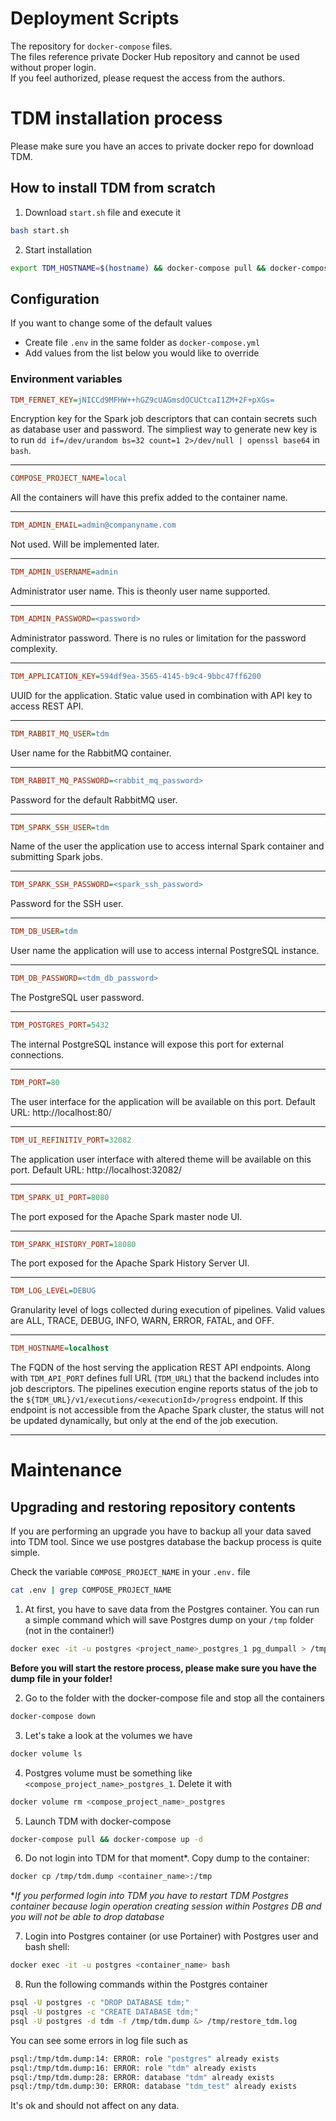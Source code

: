 # Deployment Scripts
The repository for `docker-compose` files.  
The files reference private Docker Hub repository and cannot be used without proper login.  
If you feel authorized, please request the access from the authors.

# TDM installation process

Please make sure you have an acces to private docker repo for download TDM.

## How to install TDM from scratch

1. Download `start.sh` file and execute it

```sh
bash start.sh
```

2. Start installation

```sh
export TDM_HOSTNAME=$(hostname) && docker-compose pull && docker-compose up -d
```

## Configuration
If you want to change some of the default values
- Create file `.env` in the same folder as `docker-compose.yml`
- Add values from the list below you would like to override
### Environment variables
```ini
TDM_FERNET_KEY=jNICCd9MFHW++hGZ9cUAGmsdOCUCtcaI1ZM+2F+pXGs=
```
Encryption key for the Spark job descriptors that can contain secrets such as database user and password. 
The simpliest way to generate new key is to run `dd if=/dev/urandom bs=32 count=1 2>/dev/null | openssl base64` in `bash`.

---
```ini
COMPOSE_PROJECT_NAME=local
```
All the containers will have this prefix added to the container name.

---
```ini
TDM_ADMIN_EMAIL=admin@companyname.com
```
Not used. Will be implemented later.

---
```ini
TDM_ADMIN_USERNAME=admin
```
Administrator user name. This is theonly user name supported.

---
```ini
TDM_ADMIN_PASSWORD=<password>
```
Administrator password. There is no rules or limitation for the password complexity.

---
```ini
TDM_APPLICATION_KEY=594df9ea-3565-4145-b9c4-9bbc47ff6200
```
UUID for the application. Static value used in combination with API key to access REST API.

---
```ini
TDM_RABBIT_MQ_USER=tdm
```
User name for the RabbitMQ container.

---
```ini
TDM_RABBIT_MQ_PASSWORD=<rabbit_mq_password>
```
Password for the default RabbitMQ user.

---
```ini
TDM_SPARK_SSH_USER=tdm
```
Name of the user the application use to access internal Spark container and submitting Spark jobs.

---
```ini
TDM_SPARK_SSH_PASSWORD=<spark_ssh_password>
```
Password for the SSH user.

---
```ini
TDM_DB_USER=tdm
```
User name the application will use to access internal PostgreSQL instance.

---
```ini
TDM_DB_PASSWORD=<tdm_db_password>
```
The PostgreSQL user password.

---
```ini
TDM_POSTGRES_PORT=5432
```
The internal PostgreSQL instance will expose this port for external connections.

---
```ini
TDM_PORT=80
```
The user interface for the application will be available on this port. Default URL: http://localhost:80/

---
```ini
TDM_UI_REFINITIV_PORT=32082
```
The application user interface with altered theme will be available on this port. Default URL: http://localhost:32082/

---
```ini
TDM_SPARK_UI_PORT=8080
```
The port exposed for the Apache Spark master node UI.

---
```ini
TDM_SPARK_HISTORY_PORT=18080
```
The port exposed for the Apache Spark History Server UI.

---
```ini
TDM_LOG_LEVEL=DEBUG
```
Granularity level of logs collected during execution of pipelines. Valid values are ALL, TRACE, DEBUG, INFO, WARN, ERROR, FATAL, and OFF.

---
```ini
TDM_HOSTNAME=localhost
```
The FQDN of the host serving the application REST API endpoints. Along with `TDM_API_PORT` defines full URL (`TDM_URL`) that the backend includes into job descriptors. The pipelines execution engine reports status of the job to the `${TDM_URL}/v1/executions/<executionId>/progress` endpoint. If this endpoint is not accessible from the Apache Spark cluster, the status will not be updated dynamically, but only at the end of the job execution.

---

# Maintenance

## Upgrading and restoring repository contents

If you are performing an upgrade you have to backup all your data saved into TDM tool.
Since we use postgres database the backup process is quite simple.

Check the variable `COMPOSE_PROJECT_NAME` in your `.env.` file

```sh
cat .env | grep COMPOSE_PROJECT_NAME
```

1. At first, you have to save data from the Postgres container.
You can run a simple command which will save Postgres dump on your `/tmp` folder (not in the container!)

```sh
docker exec -it -u postgres <project_name>_postgres_1 pg_dumpall > /tmp/tdm.dump
```

**Before you will start the restore process, please make sure you have the dump file in your folder!**

2. Go to the folder with the docker-compose file and stop all the containers

```sh
docker-compose down
```

3. Let's take a look at the volumes we have

```sh
docker volume ls
```

4. Postgres volume must be something like `<compose_project_name>_postgres_1`. Delete it with

```sh
docker volume rm <compose_project_name>_postgres
```

5. Launch TDM with docker-compose

```sh
docker-compose pull && docker-compose up -d
```

6. Do not login into TDM for that moment*.
Copy dump to the container:

```sh
docker cp /tmp/tdm.dump <container_name>:/tmp
```

**If you performed login into TDM you have to restart TDM Postgres container because login operation creating session within Postgres DB and you will not be able to drop database*

7. Login into Postgres container (or use Portainer) with Postgres user and bash shell:

```sh
docker exec -it -u postgres <container_name> bash
```

8. Run the following commands within the Postgres container

```sh
psql -U postgres -c "DROP DATABASE tdm;"
psql -U postgres -c "CREATE DATABASE tdm;"
psql -U postgres -d tdm -f /tmp/tdm.dump &> /tmp/restore_tdm.log
```

You can see some errors in log file such as

```sh
psql:/tmp/tdm.dump:14: ERROR: role "postgres" already exists
psql:/tmp/tdm.dump:16: ERROR: role "tdm" already exists
psql:/tmp/tdm.dump:28: ERROR: database "tdm" already exists
psql:/tmp/tdm.dump:30: ERROR: database "tdm_test" already exists
```

It's ok and should not affect on any data.
